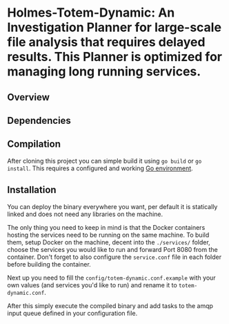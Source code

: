 # Holmes-Totem-Dynamic: An Investigation Planner for large-scale file analysis that requires delayed results. This Planner is optimized for managing long running services.

## Overview


## Dependencies


## Compilation

After cloning this project you can simple build it using `go build` or `go install`. This requires a configured and working [Go environment](https://golang.org/doc/install).

## Installation

You can deploy the binary everywhere you want, per default it is statically linked and does not need any libraries on the machine.

The only thing you need to keep in mind is that the Docker containers hosting the services need to be running on the same machine. To build them, setup Docker on the machine, decent into the `./services/` folder, choose the services you would like to run and forward Port 8080 from the container. Don't forget to also configure the `service.conf` file in each folder before building the container.

Next up you need to fill the `config/totem-dynamic.conf.example` with your own values (and services you'd like to run) and rename it to `totem-dynamic.conf`.

After this simply execute the compiled binary and add tasks to the amqp input queue defined in your configuration file.
